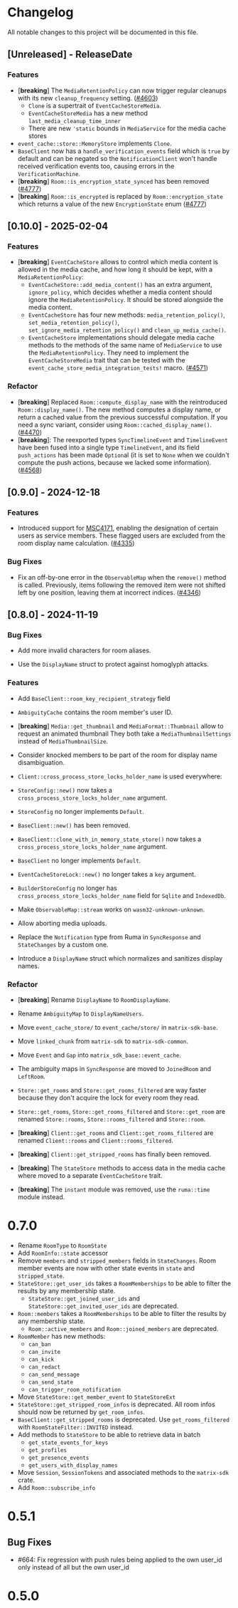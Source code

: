 # Changelog

All notable changes to this project will be documented in this file.

<!-- next-header -->

## [Unreleased] - ReleaseDate

### Features

- [**breaking**] The `MediaRetentionPolicy` can now trigger regular cleanups
  with its new `cleanup_frequency` setting.
  ([#4603](https://github.com/matrix-org/matrix-rust-sdk/pull/4603))
  - `Clone` is a supertrait of `EventCacheStoreMedia`.
  - `EventCacheStoreMedia` has a new method `last_media_cleanup_time_inner`
  - There are new `'static` bounds in `MediaService` for the media cache stores
- `event_cache::store::MemoryStore` implements `Clone`.
- `BaseClient` now has a `handle_verification_events` field which is `true` by 
  default and can be negated so the `NotificationClient` won't handle received 
  verification events too, causing errors in the `VerificationMachine`.
- [**breaking**] `Room::is_encryption_state_synced` has been removed
  ([#4777](https://github.com/matrix-org/matrix-rust-sdk/pull/4777))
- [**breaking**] `Room::is_encrypted` is replaced by `Room::encryption_state`
  which returns a value of the new `EncryptionState` enum
  ([#4777](https://github.com/matrix-org/matrix-rust-sdk/pull/4777))

## [0.10.0] - 2025-02-04

### Features

- [**breaking**] `EventCacheStore` allows to control which media content is
  allowed in the media cache, and how long it should be kept, with a
  `MediaRetentionPolicy`:
  - `EventCacheStore::add_media_content()` has an extra argument,
    `ignore_policy`, which decides whether a media content should ignore the
    `MediaRetentionPolicy`. It should be stored alongside the media content.
  - `EventCacheStore` has four new methods: `media_retention_policy()`,
    `set_media_retention_policy()`, `set_ignore_media_retention_policy()` and
    `clean_up_media_cache()`.
  - `EventCacheStore` implementations should delegate media cache methods to the
    methods of the same name of `MediaService` to use the `MediaRetentionPolicy`.
    They need to implement the `EventCacheStoreMedia` trait that can be tested
    with the `event_cache_store_media_integration_tests!` macro.
    ([#4571](https://github.com/matrix-org/matrix-rust-sdk/pull/4571))

### Refactor

- [**breaking**] Replaced `Room::compute_display_name` with the reintroduced
  `Room::display_name()`. The new method computes a display name, or return a
  cached value from the previous successful computation. If you need a sync
  variant, consider using `Room::cached_display_name()`.
  ([#4470](https://github.com/matrix-org/matrix-rust-sdk/pull/4470))
- [**breaking**]: The reexported types `SyncTimelineEvent` and `TimelineEvent`
  have been fused into a single type `TimelineEvent`, and its field
  `push_actions` has been made `Option`al (it is set to `None` when we couldn't
  compute the push actions, because we lacked some information).
  ([#4568](https://github.com/matrix-org/matrix-rust-sdk/pull/4568))

## [0.9.0] - 2024-12-18

### Features

- Introduced support for
  [MSC4171](https://github.com/matrix-org/matrix-rust-sdk/pull/4335), enabling
  the designation of certain users as service members. These flagged users are
  excluded from the room display name calculation.
  ([#4335](https://github.com/matrix-org/matrix-rust-sdk/pull/4335))

### Bug Fixes

- Fix an off-by-one error in the `ObservableMap` when the `remove()` method is
  called. Previously, items following the removed item were not shifted left by
  one position, leaving them at incorrect indices.
  ([#4346](https://github.com/matrix-org/matrix-rust-sdk/pull/4346))

## [0.8.0] - 2024-11-19

### Bug Fixes

- Add more invalid characters for room aliases.

- Use the `DisplayName` struct to protect against homoglyph attacks.


### Features
- Add `BaseClient::room_key_recipient_strategy` field

- `AmbiguityCache` contains the room member's user ID.

- [**breaking**] `Media::get_thumbnail` and `MediaFormat::Thumbnail` allow to
  request an animated thumbnail They both take a `MediaThumbnailSettings`
  instead of `MediaThumbnailSize`.

- Consider knocked members to be part of the room for display name
  disambiguation.

- `Client::cross_process_store_locks_holder_name` is used everywhere:
 - `StoreConfig::new()` now takes a
   `cross_process_store_locks_holder_name` argument.
 - `StoreConfig` no longer implements `Default`.
 - `BaseClient::new()` has been removed.
 - `BaseClient::clone_with_in_memory_state_store()` now takes a
   `cross_process_store_locks_holder_name` argument.
 - `BaseClient` no longer implements `Default`.
 - `EventCacheStoreLock::new()` no longer takes a `key` argument.
 - `BuilderStoreConfig` no longer has
   `cross_process_store_locks_holder_name` field for `Sqlite` and
   `IndexedDb`.

- Make `ObservableMap::stream` works on `wasm32-unknown-unknown`.

- Allow aborting media uploads.

- Replace the `Notification` type from Ruma in `SyncResponse` and `StateChanges`
  by a custom one.

- Introduce a `DisplayName` struct which normalizes and sanitizes
display names.


### Refactor

- [**breaking**] Rename `DisplayName` to `RoomDisplayName`.

- Rename `AmbiguityMap` to `DisplayNameUsers`.

- Move `event_cache_store/` to `event_cache/store/` in `matrix-sdk-base`.

- Move `linked_chunk` from `matrix-sdk` to `matrix-sdk-common`.

- Move `Event` and `Gap` into `matrix_sdk_base::event_cache`.

- The ambiguity maps in `SyncResponse` are moved to `JoinedRoom` and `LeftRoom`.

- `Store::get_rooms` and `Store::get_rooms_filtered` are way faster because they
  don't acquire the lock for every room they read.

- `Store::get_rooms`, `Store::get_rooms_filtered` and `Store::get_room` are
  renamed `Store::rooms`, `Store::rooms_filtered` and `Store::room`.

- [**breaking**] `Client::get_rooms` and `Client::get_rooms_filtered` are renamed
  `Client::rooms` and `Client::rooms_filtered`.

- [**breaking**] `Client::get_stripped_rooms` has finally been removed.

- [**breaking**] The `StateStore` methods to access data in the media cache
  where moved to a separate `EventCacheStore` trait.

- [**breaking**] The `instant` module was removed, use the `ruma::time` module instead.

# 0.7.0

- Rename `RoomType` to `RoomState`
- Add `RoomInfo::state` accessor
- Remove `members` and `stripped_members` fields in `StateChanges`. Room member events are now with
  other state events in `state` and `stripped_state`.
- `StateStore::get_user_ids` takes a `RoomMemberships` to be able to filter the results by any
  membership state.
  - `StateStore::get_joined_user_ids` and `StateStore::get_invited_user_ids` are deprecated.
- `Room::members` takes a `RoomMemberships` to be able to filter the results by any membership
  state.
  - `Room::active_members` and `Room::joined_members` are deprecated.
- `RoomMember` has new methods:
  - `can_ban`
  - `can_invite`
  - `can_kick`
  - `can_redact`
  - `can_send_message`
  - `can_send_state`
  - `can_trigger_room_notification`
- Move `StateStore::get_member_event` to `StateStoreExt`
- `StateStore::get_stripped_room_infos` is deprecated. All room infos should now be returned by
  `get_room_infos`.
- `BaseClient::get_stripped_rooms` is deprecated. Use `get_rooms_filtered` with
  `RoomStateFilter::INVITED` instead.
- Add methods to `StateStore` to be able to retrieve data in batch
  - `get_state_events_for_keys`
  - `get_profiles`
  - `get_presence_events`
  - `get_users_with_display_names`
- Move `Session`, `SessionTokens` and associated methods to the `matrix-sdk` crate.
- Add `Room::subscribe_info`

# 0.5.1

## Bug Fixes
- #664: Fix regression with push rules being applied to the own user_id only instead of all but the own user_id

# 0.5.0
